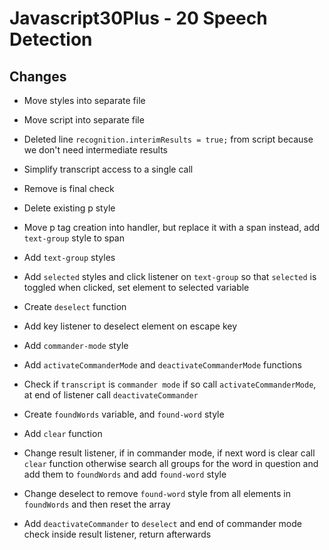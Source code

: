 # Javascript30Plus - 20 Speech Detection

## Changes

- Move styles into separate file

- Move script into separate file

- Deleted line `recognition.interimResults = true;` from script because we don't need intermediate results

- Simplify transcript access to a single call

- Remove is final check

- Delete existing p style

- Move p tag creation into handler, but replace it with a span instead, add `text-group` style to span

- Add `text-group` styles

- Add `selected` styles and click listener on `text-group` so that `selected` is toggled when clicked,
set element to selected variable

- Create `deselect` function

- Add key listener to deselect element on escape key

- Add `commander-mode` style

- Add `activateCommanderMode` and `deactivateCommanderMode` functions

- Check if `transcript` is `commander mode` if so call `activateCommanderMode`, at end of listener call `deactivateCommander`

- Create `foundWords` variable, and `found-word` style

- Add `clear` function

- Change result listener, if in commander mode, if next word is clear call `clear` function otherwise search all groups
for the word in question and add them to `foundWords` and add `found-word` style

- Change deselect to remove `found-word` style from all elements in `foundWords` and then reset the array

- Add `deactivateCommander` to `deselect` and end of commander mode check inside result listener, return afterwards
